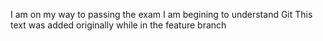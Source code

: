  I am on my way to passing the exam
 I am begining to understand Git
This text was added originally while in the feature branch
